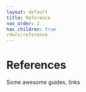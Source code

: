 ```yaml
---
layout: default
title: Reference
nav_order: 2
has_children: true
/docs/reference
---
```


# References

Some awesome guides, links
